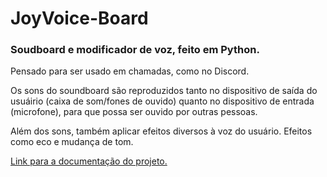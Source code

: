 # JoyVoice-Board
### Soudboard e modificador de voz, feito em Python.

Pensado para ser usado em chamadas, como no Discord. 

Os sons do soundboard são reproduzidos tanto no dispositivo de saída do usuáirio (caixa de som/fones de ouvido) quanto no dispositivo de entrada (microfone), para que possa ser ouvido por outras pessoas.

Além dos sons, também aplicar efeitos diversos à voz do usuário. Efeitos como eco e mudança de tom.

[Link para a documentação do projeto.](https://www.notion.so/vinipessoa/JoyVoice-Board-7af8fab0ca864484a329d0794d67e31a)
